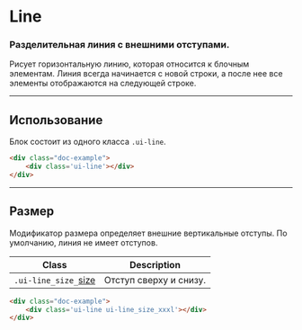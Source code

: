 <!--
docs/blocks/line|7
-->

# Line

### Разделительная линия с внешними отступами.

Рисует горизонтальную линию, которая относится к блочным элементам. Линия всегда начинается с новой строки, а после нее все элементы отображаются на следующей строке.

---

## Использование

Блок состоит из одного класса `.ui-line`.

``` html
<div class="doc-example">
    <div class='ui-line'></div>
</div>
```

---

## Размер

Модификатор размера определяет внешние вертикальные отступы. По умолчанию, линия не имеет отступов.

|         Class         |          Description           |
|-----------------------|--------------------------------|
|  `.ui-line_size_`[size](docs/base/sizes.html)  | Отступ сверху и снизу.  |

``` html
<div class="doc-example">
    <div class='ui-line ui-line_size_xxxl'></div>
</div>
```
